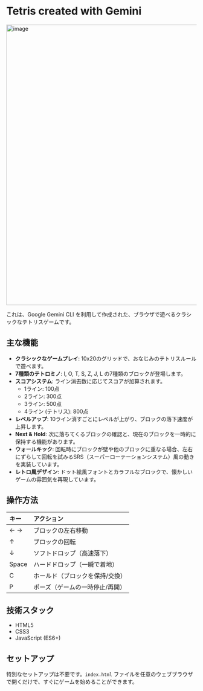 # Tetris created with Gemini
<img width="1256" height="743" alt="image" src="https://github.com/user-attachments/assets/5483bfc2-6d4b-452e-a537-81f957cb9967" />


これは、Google Gemini CLI を利用して作成された、ブラウザで遊べるクラシックなテトリスゲームです。

## 主な機能

- **クラシックなゲームプレイ**: 10x20のグリッドで、おなじみのテトリスルールで遊べます。
- **7種類のテトロミノ**: I, O, T, S, Z, J, L の7種類のブロックが登場します。
- **スコアシステム**: ライン消去数に応じてスコアが加算されます。
  - 1ライン: 100点
  - 2ライン: 300点
  - 3ライン: 500点
  - 4ライン (テトリス): 800点
- **レベルアップ**: 10ライン消すごとにレベルが上がり、ブロックの落下速度が上昇します。
- **Next & Hold**: 次に落ちてくるブロックの確認と、現在のブロックを一時的に保持する機能があります。
- **ウォールキック**: 回転時にブロックが壁や他のブロックに重なる場合、左右にずらして回転を試みるSRS（スーパーローテーションシステム）風の動きを実装しています。
- **レトロ風デザイン**: ドット絵風フォントとカラフルなブロックで、懐かしいゲームの雰囲気を再現しています。

## 操作方法

| キー | アクション |
| :--- | :--- |
| ← → | ブロックの左右移動 |
| ↑ | ブロックの回転 |
| ↓ | ソフトドロップ（高速落下） |
| Space | ハードドロップ（一瞬で着地） |
| C | ホールド（ブロックを保持/交換） |
| P | ポーズ（ゲームの一時停止/再開） |

## 技術スタック

- HTML5
- CSS3
- JavaScript (ES6+)

## セットアップ

特別なセットアップは不要です。`index.html` ファイルを任意のウェブブラウザで開くだけで、すぐにゲームを始めることができます。
